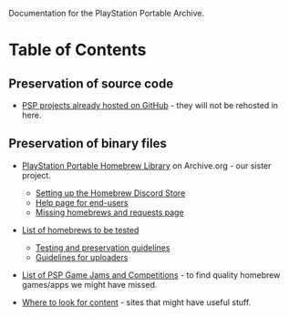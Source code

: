 Documentation for the PlayStation Portable Archive.

# Table of Contents

## Preservation of source code

- [PSP projects already hosted on GitHub](code-archive/other-projects.md) - they will not be rehosted in here.

## Preservation of binary files

- [PlayStation Portable Homebrew Library](https://archive.org/details/psp-homebrew-library) on Archive.org - our sister project. 
  - [Setting up the Homebrew Discord Store](homebrew-lib/hdstore.md)
  - [Help page for end-users](homebrew-lib/help.md)
  - [Missing homebrews and requests page](homebrew-lib/requests.md)  
  
- [List of homebrews to be tested](https://docs.google.com/spreadsheets/d/1tPiCXtLmJ5W3JSIciSAlItnpXNcSna3-Xe0gCXeLJ0A/edit?ts=5fe73a89&pli=1#gid=2012767625)
  - [Testing and preservation guidelines](homebrew-lib/testing-guidelines.md)
  - [Guidelines for uploaders](homebrew-lib/uploading-guidelines.md)
  
- [List of PSP Game Jams and Competitions](homebrew-lib/jams-competitions.md) - to find quality homebrew games/apps we might have missed.
- [Where to look for content](https://docs.google.com/spreadsheets/d/11V_3Z18Va8iJxSsgaPAkEvirSF53O7oX40RvnBcEcNc/edit?usp=sharing) - sites that might have useful stuff.
